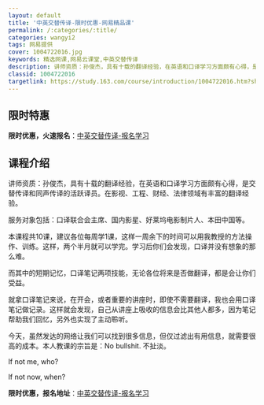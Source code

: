 ```yaml
---
layout: default
title: '中英交替传译-限时优惠-网易精品课'
permalink: /:categories/:title/
categories: wangyi2
tags: 网易提供
cover: 1004722016.jpg
keywords: 精选网课,网易云课堂,中英交替传译
description: 讲师资质：孙俊杰，具有十载的翻译经验，在英语和口译学习方面颇有心得，是交替传译和同声传译的活跃译员。在影视、工程、财经、
classid: 1004722016
targetlink: https://study.163.com/course/introduction/1004722016.htm?share=1&shareId=1025206652&utm_campaign=share&utm_medium=iphoneShare&utm_source=&utm_u=1025206652
---
```


## 限时特惠

**限时优惠，火速报名**：[中英交替传译-报名学习](https://study.163.com/course/introduction/1004722016.htm?share=1&shareId=1025206652&utm_campaign=share&utm_medium=iphoneShare&utm_source=&utm_u=1025206652)

## 课程介绍

讲师资质：孙俊杰，具有十载的翻译经验，在英语和口译学习方面颇有心得，是交替传译和同声传译的活跃译员。在影视、工程、财经、法律领域有丰富的翻译经验。

服务对象包括：口译联合会主席、国内影星、好莱坞电影制片人、本田中国等。



本课程共10课，建议各位每周学1课，这样一周余下的时间可以用我教授的方法操作、训练。这样，两个半月就可以学完。学习后你们会发现，口译并没有想象的那么难。



而其中的短期记忆，口译笔记两项技能，无论各位将来是否做翻译，都是会让你们受益。

就拿口译笔记来说，在开会，或者重要的讲座时，即使不需要翻译，我也会用口译笔记做记录。这样就会发现，自己从讲座上吸收的信息会比其他人都多，因为笔记帮助我们回忆，另外也实现了主动聆听。



今天，虽然发达的网络让我们可以找到很多信息，但仅过滤出有用信息，就需要很高的成本。本人教课的宗旨是：No bullshit. 不扯淡。



If not me, who?

If not now, when?

**限时优惠，报名地址**：[中英交替传译-报名学习](https://study.163.com/course/introduction/1004722016.htm?share=1&shareId=1025206652&utm_campaign=share&utm_medium=iphoneShare&utm_source=&utm_u=1025206652)

